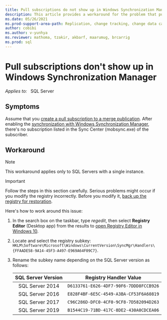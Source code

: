 ```yaml
---
title: Pull subscriptions do not show up in Windows Synchronization Manager
description: This article provides a workaround for the problem that pull subscriptions are not displaying in Windows Synchronization Manager.
ms.date: 05/26/2021
ms.prod-support-area-path: Replication, change tracking, change data capture
author: cobibi
ms.author: v-yunhya
ms.reviewer: mathoma, tzakir, akbarf, maarumug, brcarrig
ms.prod: sql
---
```

# Pull subscriptions don't show up in Windows Synchronization Manager

_Applies to:_ &nbsp; SQL Server  

## Symptoms

Assume that you [create a pull subscription to a merge publication](/sql/relational-databases/replication/create-a-pull-subscription#to-create-a-pull-subscription-to-a-merge-publication). After enabling the [synchronization with Windows Synchronization Manager](/sql/relational-databases/replication/synchronize-a-subscription-using-windows-synchronization-manager), there's no subscription listed in the Sync Center (mobsync.exe) of the subscriber.

## Workaround

> [!NOTE]
> This workaround applies only to SQL Servers with a single instance.

> [!IMPORTANT]
> Follow the steps in this section carefully. Serious problems might occur if you modify the registry incorrectly. Before you modify it, [back up the registry for restoration](https://support.microsoft.com/help/322756).

Here's how to work around this issue:

1. In the search box on the taskbar, type *regedit*, then select **Registry Editor** (Desktop app) from the results to [open Registry Editor in Windows 10](https://support.microsoft.com/windows/how-to-open-registry-editor-in-windows-10-deab38e6-91d6-e0aa-4b7c-8878d9e07b11).

1. Locate and select the registry subkey: `HKLM\Software\Microsoft\Windows\CurrentVersion\SyncMgr\Handlers\{FFAADE58-9A14-45F3-A497-E969A64F09C7}`.

1. Rename the subkey name depending on the SQL Server version as follows:

    SQL Server Version | Registry Handler Value
    :----------------: | :------------------------------------:
    SQL Server 2014    | `D6133761-E626-4DF7-90F6-7DDD8FCCB926`
    SQL Server 2016    | `E828F4BF-6E5C-4549-A3BA-CF53F6A60819`
    SQL Server 2017    | `C96C286D-DFC0-4CF0-9CF8-7D582094D263`
    SQL Server 2019    | `B1544C19-71BD-417C-8DE2-430A0CDCEA06`
